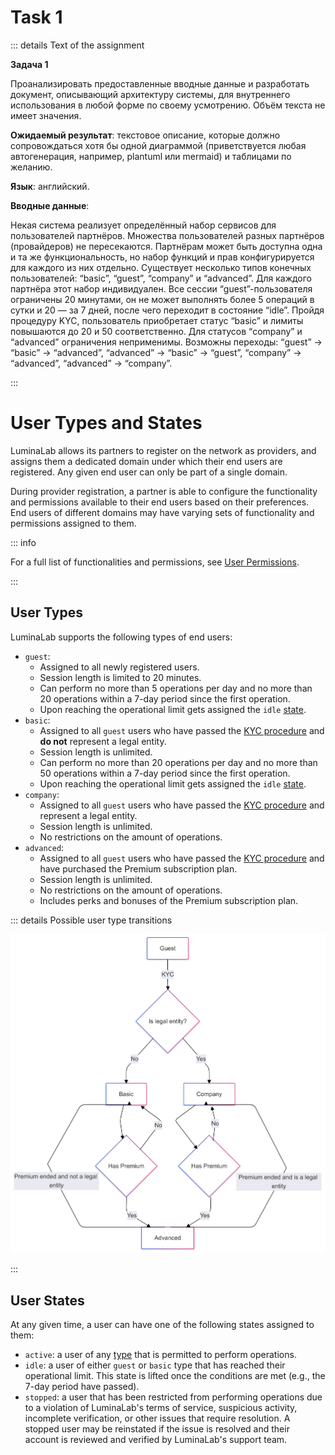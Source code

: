 # Task 1

::: details Text of the assignment

**Задача 1**

Проанализировать предоставленные вводные данные и разработать документ, описывающий архитектуру системы, для внутреннего использования в любой форме по своему усмотрению. Объём текста не имеет значения.

**Ожидаемый результат**: текстовое описание, которые должно сопровождаться хотя бы одной диаграммой (приветствуется любая автогенерация, например, plantuml или mermaid) и таблицами по желанию.

**Язык**: английский.

**Вводные данные**:

Некая система реализует определённый набор сервисов для пользователей партнёров. Множества пользователей разных партнёров (провайдеров) не пересекаются. Партнёрам может быть доступна одна и та же функциональность, но набор функций и прав конфигурируется для каждого из них отдельно. Существует несколько типов конечных пользователей: “basic”, “guest”, “company” и “advanced”. Для каждого партнёра этот набор индивидуален. Все сессии “guest”-пользователя ограничены 20 минутами, он не может выполнять более 5 операций в сутки и 20 — за 7 дней, после чего переходит в состояние “idle”. Пройдя процедуру KYC, пользователь приобретает статус “basic” и лимиты повышаются до 20 и 50 соответственно. Для статусов “company” и “advanced” ограничения неприменимы. Возможны переходы: “guest” → “basic” → “advanced”, “advanced” → “basic” → “guest”, “company” → “advanced”, “advanced” →  “company”.

:::

# User Types and States

LuminaLab allows its partners to register on the network as providers, and assigns them a dedicated domain under which their end users are registered. Any given end user can only be part of a single domain.

During provider registration, a partner is able to configure the functionality and permissions available to their end users based on their preferences. End users of different domains may have varying sets of functionality and permissions assigned to them.

::: info

For a full list of functionalities and permissions, see [User Permissions](placeholder.md).

:::

## User Types

LuminaLab supports the following types of end users:

- `guest`:
  - Assigned to all newly registered users.
  - Session length is limited to 20 minutes.
  - Can perform no more than 5 operations per day and no more than 20 operations within a 7-day period since the first operation.
  - Upon reaching the operational limit gets assigned the `idle` [state](#user-states).
- `basic`:
  - Assigned to all `guest` users who have passed the [KYC procedure](placeholder.md) and **do not** represent a legal entity.
  - Session length is unlimited.
  - Can perform no more than 20 operations per day and no more than 50 operations within a 7-day period since the first operation.
  - Upon reaching the operational limit gets assigned the `idle` [state](#user-states).
- `company`:
  - Assigned to all `guest` users who have passed the [KYC procedure](placeholder.md) and represent a legal entity.
  - Session length is unlimited.
  - No restrictions on the amount of operations.
- `advanced`:
  - Assigned to all `guest` users who have passed the [KYC procedure](placeholder.md) and have purchased the Premium subscription plan.
  - Session length is unlimited.
  - No restrictions on the amount of operations.
  - Includes perks and bonuses of the Premium subscription plan.

::: details Possible user type transitions

![Possible user type transitions](../img/diagram.png)

:::

## User States

At any given time, a user can have one of the following states assigned to them:

- `active`: a user of any [type](#user-types) that is permitted to perform operations.
- `idle`: a user of either `guest` or `basic` type that has reached their operational limit. This state is lifted once the conditions are met (e.g., the 7-day period have passed).
- `stopped`: a user that has been restricted from performing operations due to a violation of LuminaLab's terms of service, suspicious activity, incomplete verification, or other issues that require resolution. A stopped user may be reinstated if the issue is resolved and their account is reviewed and verified by LuminaLab's support team.
